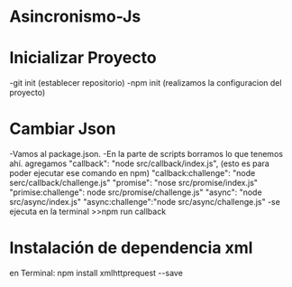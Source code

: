 # Asincronismo-Js

# Inicializar Proyecto
-git init (establecer repositorio)
-npm init (realizamos la configuracion del proyecto)

# Cambiar Json
-Vamos al package.json.
-En la parte de scripts borramos lo que tenemos ahí.
agregamos "callback": "node src/callback/index.js", (esto es para poder ejecutar ese comando en npm)
"callback:challenge": "node serc/callback/challenge.js"
"promise": "nose src/promise/index.js"
"primise:challenge": node src/promise/challenge.js"
"async": "node src/async/index.js"
"async:challenge":"node src/async/challenge.js"
-se ejecuta en la terminal >>npm run callback

# Instalación de dependencia xml
en Terminal:
npm install xmlhttprequest --save